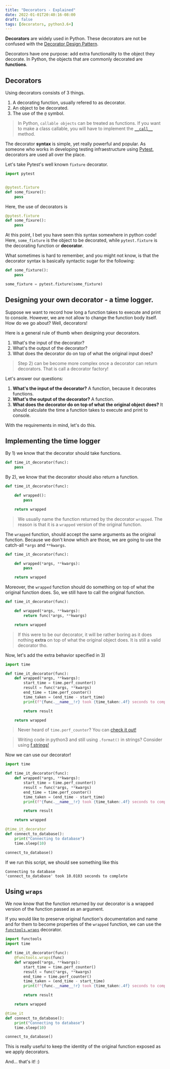 ```yaml
---
title: "Decorators - Explained"
date: 2022-01-01T20:40:16-08:00
draft: false
tags: [decorators, python3.6+]
---
```


**Decorators** are widely used in Python. These decorators are not be confused with the [Decorator Design Pattern](https://en.wikipedia.org/wiki/Decorator_pattern).

Decorators have one purpose: add extra functionality to the object they decorate. In Python, the objects that are commonly decorated are **functions**.

## Decorators

Using decorators consists of 3 things.
1. A decorating function, usually refered to as decorator.
2. An object to be decorated.
3. The use of the `@` symbol.

> In Python, `callable objects` can be treated as functions. If you want to make a class callable, you will have to implement the [`__call__`](https://docs.python.org/3/reference/datamodel.html#object.__call__) method.

The decorator **syntax** is simple, yet really powerful and popular. As someone who works in developing testing infraestructure using [Pytest](https://docs.pytest.org/en/6.2.x/contents.html), decorators are used all over the place.

Let's take Pytest's well known `fixture` decorator.

```python
import pytest


@pytest.fixture
def some_fixure():
    pass
```

Here, the use of decorators is

```python
@pytest.fixture
def some_fixure():
    pass
```

At this point, I bet you have seen this syntax somewhere in python code! Here, `some_fixture` is the object to be decorated, while `pytest.fixture` is the decorating function or **decorator**.

What sometimes is hard to remember, and you might not know, is that the decorator syntax is basically syntactic sugar for the following:
```python
def some_fixture():
    pass

some_fixture = pytest.fixture(some_fixture)
```


## Designing your own decorator - a time logger.

Suppose we want to record how long a function takes to execute and print to console. However, we are not allow to change the function body itself. How do we go about? Well, decorators!

Here is a general rule of thumb when designing your decorators.
1. What's the input of the decorator?
2. What's the output of the decorator?
3. What does the decorator do on top of what the original input does?

 > Step 2) can be become more complex once a decorator can return decorators. That is call a decorator factory!

Let's answer our questions:
1. **What's the input of the decorator?** A function, because it decorates functions.
2. **What's the output of the decorator?** A function.
3. **What does the decorator do on top of what the original object does?** It should calculate the time a function takes to execute and print to console.

With the requirements in mind, let's do this.

## Implementing the time logger

By 1) we know that the decorator should take functions.

```python
def time_it_decorator(func):
    pass
```

By 2), we know that the decorator should also return a function.

```python
def time_it_decorator(func):

    def wrapped():
        pass

    return wrapped
```

> We usually name the function returned by the decorator `wrapped`. The reason is that it is a `wrapped` version of the original function.

The `wrapped` function, should accept the same arguments as the original function. Because we don't know which are those, we are going to use the catch-all `*args` and `**kwargs`.

```python
def time_it_decorator(func):

    def wrapped(*args, **kwargs):
        pass

    return wrapped
```

Moreover, the `wrapped` function should do something on top of what the original function does. So, we still have to call the original function.
```python
def time_it_decorator(func):

    def wrapped(*args, **kwargs):
        return func(*args, **kwargs)

    return wrapped
```

> If this were to be our decorator, it will be rather boring as it does nothing **extra** on top of what the original object does. It is still a valid decorator tho.

Now, let's add the extra behavior specified in 3)

```python
import time

def time_it_decorator(func):
    def wrapped(*args, **kwargs):
        start_time = time.perf_counter()
        result = func(*args, **kwargs)
        end_time = time.perf_counter()
        time_taken = (end_time - start_time)
        print(f"{func.__name__!r} took {time_taken:.4f} seconds to complete")

        return result

    return wrapped
```
> Never heard of `time.perf_counter`? You can [check it out!](https://docs.python.org/3/library/time.html#time.perf_counter)

> Writing code in python3 and still using `.format()` in strings? Consider using [f strings!](https://realpython.com/python-formatted-output/)

Now we can use our decorator!
```python
import time

def time_it_decorator(func):
    def wrapped(*args, **kwargs):
        start_time = time.perf_counter()
        result = func(*args, **kwargs)
        end_time = time.perf_counter()
        time_taken = (end_time - start_time)
        print(f"{func.__name__!r} took {time_taken:.4f} seconds to complete")

        return result

    return wrapped

@time_it_decorator
def connect_to_database():
    print("Connecting to database")
    time.sleep(10)

connect_to_database()
```

If we run this script, we should see something like this
```shell
Connecting to database
'connect_to_database' took 10.0103 seconds to complete
```


## Using `wraps`

We now know that the function returned by our decorator is a wrapped version of the function passed as an argument.

If you would like to preserve original function's documentation and name and for them to become properties of the `wrapped` function, we can use the [`functools.wraps`](https://docs.python.org/3/library/functools.html#functools.wraps) decorator.

```python
import functools
import time

def time_it_decorator(func):
    @functools.wraps(func)
    def wrapped(*args, **kwargs):
        start_time = time.perf_counter()
        result = func(*args, **kwargs)
        end_time = time.perf_counter()
        time_taken = (end_time - start_time)
        print(f"{func.__name__!r} took {time_taken:.4f} seconds to complete")

        return result

    return wrapped

@time_it
def connect_to_database():
    print("Connecting to database")
    time.sleep(10)

connect_to_database()
```

This is really useful to keep the identity of the original function exposed as we apply decorators.

And... that's it! :)